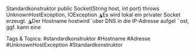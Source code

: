 Standardkonstruktor
public  Socket(String  host, int port)
  throws  UnknownHostException,  IOException
◮Es wird lokal ein privater Socket erzeugt.
◮Der Hostname hostwird¨uber DNS in die IP-Adresse aufgel ¨ost, ggf. kann eine

   Tags & Topics:
   #standardkonstruktor
   #Hostname
   #Adresse
   #UnknownHostException
   #Standardkonstruktor